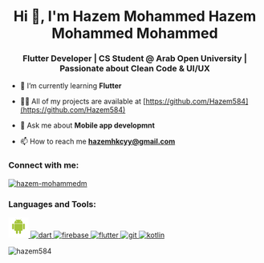 <h1 align="center">Hi 👋, I'm Hazem Mohammed Hazem Mohammed Mohammed</h1>
<h3 align="center">Flutter Developer | CS Student @ Arab Open University | Passionate about Clean Code & UI/UX</h3>

- 🌱 I’m currently learning **Flutter**

- 👨‍💻 All of my projects are available at [https://github.com/Hazem584](https://github.com/Hazem584)

- 💬 Ask me about **Mobile app developmnt**

- 📫 How to reach me **hazemhkcyy@gmail.com**

<h3 align="left">Connect with me:</h3>
<p align="left">
<a href="https://linkedin.com/in/hazem-mohammedm" target="blank"><img align="center" src="https://raw.githubusercontent.com/rahuldkjain/github-profile-readme-generator/master/src/images/icons/Social/linked-in-alt.svg" alt="hazem-mohammedm" height="30" width="40" /></a>
</p>

<h3 align="left">Languages and Tools:</h3>
<p align="left"> <a href="https://developer.android.com" target="_blank" rel="noreferrer"> <img src="https://raw.githubusercontent.com/devicons/devicon/master/icons/android/android-original-wordmark.svg" alt="android" width="40" height="40"/> </a> <a href="https://dart.dev" target="_blank" rel="noreferrer"> <img src="https://www.vectorlogo.zone/logos/dartlang/dartlang-icon.svg" alt="dart" width="40" height="40"/> </a> <a href="https://firebase.google.com/" target="_blank" rel="noreferrer"> <img src="https://www.vectorlogo.zone/logos/firebase/firebase-icon.svg" alt="firebase" width="40" height="40"/> </a> <a href="https://flutter.dev" target="_blank" rel="noreferrer"> <img src="https://www.vectorlogo.zone/logos/flutterio/flutterio-icon.svg" alt="flutter" width="40" height="40"/> </a> <a href="https://git-scm.com/" target="_blank" rel="noreferrer"> <img src="https://www.vectorlogo.zone/logos/git-scm/git-scm-icon.svg" alt="git" width="40" height="40"/> </a> <a href="https://kotlinlang.org" target="_blank" rel="noreferrer"> <img src="https://www.vectorlogo.zone/logos/kotlinlang/kotlinlang-icon.svg" alt="kotlin" width="40" height="40"/> </a> </p>

<p><img align="center" src="https://github-readme-stats.vercel.app/api/top-langs?username=hazem584&show_icons=true&locale=en&layout=compact" alt="hazem584" /></p>
